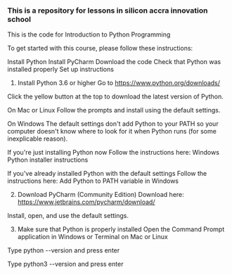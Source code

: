<h3>This is a repository for lessons in silicon accra innovation school</h3>

This is the code for Introduction to Python Programming

To get started with this course, please follow these instructions:

Install Python
Install PyCharm
Download the code
Check that Python was installed properly
Set up instructions
1. Install Python 3.6 or higher
Go to https://www.python.org/downloads/

Click the yellow button at the top to download the latest version of Python.

On Mac or Linux
Follow the prompts and install using the default settings.

On Windows
The default settings don't add Python to your PATH so your computer doesn't know where to look for it when Python runs (for some inexplicable reason).

If you're just installing Python now
Follow the instructions here: Windows Python installer instructions

If you've already installed Python with the default settings
Follow the instructions here: Add Python to PATH variable in Windows

2. Download PyCharm (Community Edition)
Download here: https://www.jetbrains.com/pycharm/download/

Install, open, and use the default settings.

3. Make sure that Python is properly installed
Open the Command Prompt application in Windows or Terminal on Mac or Linux

Type python --version and press enter

Type python3 --version and press enter

